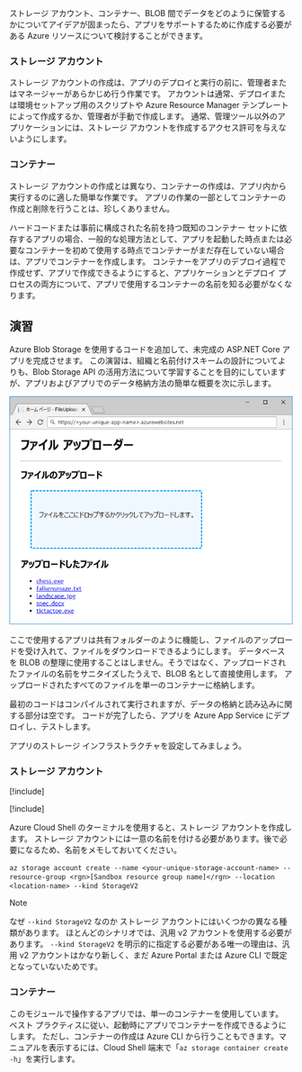 ストレージ アカウント、コンテナー、BLOB 間でデータをどのように保管するかについてアイデアが固まったら、アプリをサポートするために作成する必要がある Azure リソースについて検討することができます。

### <a name="storage-accounts"></a>ストレージ アカウント

ストレージ アカウントの作成は、アプリのデプロイと実行の前に、管理者またはマネージャーがあらかじめ行う作業です。 アカウントは通常、デプロイまたは環境セットアップ用のスクリプトや Azure Resource Manager テンプレートによって作成するか、管理者が手動で作成します。 通常、管理ツール以外のアプリケーションには、ストレージ アカウントを作成するアクセス許可を与えないようにします。

### <a name="containers"></a>コンテナー

ストレージ アカウントの作成とは異なり、コンテナーの作成は、アプリ内から実行するのに適した簡単な作業です。 アプリの作業の一部としてコンテナーの作成と削除を行うことは、珍しくありません。

ハードコードまたは事前に構成された名前を持つ既知のコンテナー セットに依存するアプリの場合、一般的な処理方法として、アプリを起動した時点または必要なコンテナーを初めて使用する時点でコンテナーがまだ存在していない場合は、アプリでコンテナーを作成します。 コンテナーをアプリのデプロイ過程で作成せず、アプリで作成できるようにすると、アプリケーションとデプロイ プロセスの両方について、アプリで使用するコンテナーの名前を知る必要がなくなります。

## <a name="exercise"></a>演習

Azure Blob Storage を使用するコードを追加して、未完成の ASP.NET Core アプリを完成させます。 この演習は、組織と名前付けスキームの設計についてよりも、Blob Storage API の活用方法について学習することを目的にしていますが、アプリおよびアプリでのデータ格納方法の簡単な概要を次に示します。

![FileUploader Web アプリのスクリーンショット](../media/4-fileuploader-with-files.PNG)

ここで使用するアプリは共有フォルダーのように機能し、ファイルのアップロードを受け入れて、ファイルをダウンロードできるようにします。 データベースを BLOB の整理に使用することはしません。そうではなく、アップロードされたファイルの名前をサニタイズしたうえで、BLOB 名として直接使用します。 アップロードされたすべてのファイルを単一のコンテナーに格納します。

最初のコードはコンパイルされて実行されますが、データの格納と読み込みに関する部分は空です。 コードが完了したら、アプリを Azure App Service にデプロイし、テストします。

アプリのストレージ インフラストラクチャを設定してみましょう。

### <a name="storage-account"></a>ストレージ アカウント

[!include[](../../../includes/azure-sandbox-activate.md)]

[!include[](../../../includes/azure-sandbox-regions-first-mention-note.md)]

Azure Cloud Shell のターミナルを使用すると、ストレージ アカウントを作成します。 ストレージ アカウントには一意の名前を付ける必要があります。後で必要になるため、名前をメモしておいてください。

```console
az storage account create --name <your-unique-storage-account-name> --resource-group <rgn>[Sandbox resource group name]</rgn> --location <location-name> --kind StorageV2
```

> [!NOTE]
> なぜ `--kind StorageV2` なのか ストレージ アカウントにはいくつかの異なる種類があります。 ほとんどのシナリオでは、汎用 v2 アカウントを使用する必要があります。 `--kind StorageV2` を明示的に指定する必要がある唯一の理由は、汎用 v2 アカウントはかなり新しく、まだ Azure Portal または Azure CLI で既定となっていないためです。

### <a name="container"></a>コンテナー

このモジュールで操作するアプリでは、単一のコンテナーを使用しています。 ベスト プラクティスに従い、起動時にアプリでコンテナーを作成できるようにします。 ただし、コンテナーの作成は Azure CLI から行うこともできます。マニュアルを表示するには、Cloud Shell 端末で「`az storage container create -h`」を実行します。